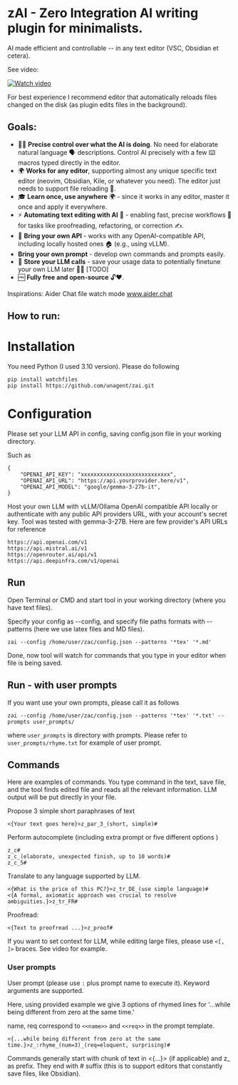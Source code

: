 
# zAI - Zero Integration AI writing plugin for minimalists.

AI made efficient and controllable -- in any text editor (VSC, Obsidian et cetera). 

See video:

[![Watch video](https://img.youtube.com/vi/pisgDR1FlzE/0.jpg)](https://www.youtube.com/watch?v=pisgDR1FlzE)


For best experience I recommend editor that automatically reloads files changed on the disk (as plugin edits files in the background).

## Goals:
- 🎯🤖 **Precise control over what the AI is doing**. No need for elaborate natural language 🗣️ descriptions. Control AI precisely with a few ⌨️ macros typed directly in the editor.
- 🌍 **Works for any editor**, supporting almost any unique specific text editor (neovim, Obsidian, Kile, or whatever you need). The editor just needs to support file reloading 🔄.
- 🎓 **Learn once, use anywhere** 🌍 - since it works in any editor, master it once and apply it everywhere.
- ⚡ **Automating text editing with AI** 🤖 - enabling fast, precise workflows 🎯 for tasks like proofreading, refactoring, or correction ✍️.
- 🔑 **Bring your own API** - works with any OpenAI-compatible API, including locally hosted ones 🏠 (e.g., using vLLM).
- **Bring your own prompt** - develop own commands and prompts easily.
- 💾 **Store your LLM calls** - save your usage data to potentially finetune your own LLM later 🌱🧠 [TODO]
- 🆓 **Fully free and open-source** 🔓❤️.


Inspirations: Aider Chat file watch mode www.aider.chat

## How to run:

# Installation 

You need Python (I used 3.10 version).
Please do following
```
pip install watchfiles
pip install https://github.com/unagent/zai.git
```
# Configuration
Please set your LLM API in config, saving config.json file in your working directory.

Such as 

```
{
    "OPENAI_API_KEY": "xxxxxxxxxxxxxxxxxxxxxxxxxxxx",
    "OPENAI_API_URL": "https://api.yourprovider.here/v1",
    "OPENAI_API_MODEL": "google/gemma-3-27b-it",
}
```
Host your own LLM with vLLM/Ollama OpenAI compatible API locally or authenticate with any public API providers URL, with your account's secret key.  Tool was tested with gemma-3-27B.
Here are few provider's API URLs for reference
```
https://api.openai.com/v1
https://api.mistral.ai/v1
https://openrouter.ai/api/v1
https://api.deepinfra.com/v1/openai
```
## Run
Open Terminal or CMD and start tool in your working directory (where you have text files).

Specify your config as --config, 
and specify file paths formats with --patterns (here we use latex files and MD files). 
```
zai --config /home/user/zac/config.json --patterns '*tex' '*.md'
```
Done, now tool will watch for commands that you type in your editor when file is being saved. 


## Run - with user prompts
If you want use your own prompts, please call it as follows

```
zai --config /home/user/zac/config.json --patterns '*tex' '*.txt' --prompts user_prompts/
```
where `user_prompts` is directory with prompts. 
Please refer to `user_prompts/rhyme.txt` for example of user prompt.

## Commands

Here are examples of commands. You type command in the text, save file, and the tool finds edited file and reads all the relevant information.
LLM output will be put directly in your file.


Propose 3 simple short paraphrases of text
```
<{Your text goes here}>z_par_3_(short, simple)#
```

Perform autocomplete (including extra prompt or five different options )
```
z_c#
z_c_(elaborate, unexpected finish, up to 10 words)#
z_c_5# 
```

Translate to any language supported by LLM.
```
<{What is the price of this PC?}>z_tr_DE_(use simple language)#
<{A formal, axiomatic approach was crucial to resolve ambiguities.}>z_tr_FR#
```

Proofread:
```
<{Text to proofread ...}>z_proof#
```
If you want to set context for LLM, while editing large files, please use `<[, ]>` braces. See video for example.

### User prompts
User prompt (please use `:` plus prompt name to execute it).
Keyword arguments are supported.

Here, using provided example we give 3 options of rhymed lines
for '...while being different from zero at the same time.'

name, req correspond to `<<name>>` and `<<req>>` in the prompt template. 
```
<{...while being different from zero at the same time.}>z_:rhyme_(num=3)_(req=eloquent, surprising)#
```

Commands generally start with chunk of text in <{...}> (if applicable) and z_ as prefix. They end with # suffix (this is to support editors that constantly save files,
like Obsidian).
